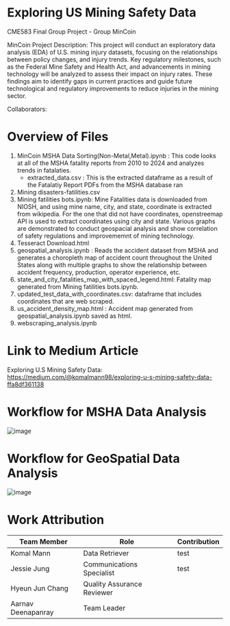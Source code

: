 # Exploring US Mining Safety Data
CME583 Final Group Project - Group MinCoin

MinCoin Project Description:
This project will conduct an exploratory data analysis (EDA) of U.S. mining injury datasets, focusing on the relationships between policy changes, and injury trends. Key regulatory milestones, such as the Federal Mine Safety and Health Act, and advancements in mining technology will be analyzed to assess their impact on injury rates. These findings aim to identify gaps in current practices and guide future technological and regulatory improvements to reduce injuries in the mining sector.

Collaborators:

# Overview of Files
1. MinCoin MSHA Data Sorting(Non-Metal,Metal).ipynb : This code looks at all of the MSHA fatality reports from 2010 to 2024 and analyzes trends in fatalaties.  
   - extracted_data.csv : This is the extracted dataframe as a result of the Fatalatiy Report PDFs from the MSHA database ran
2. Mining disasters-fatilities.csv
3. Mining fatilities bots.ipynb: Mine Fatalities data is downloaded from NIOSH, and using mine name, city, and state, coordinate is extracted from wikipedia. For the one that did not have coordinates, openstreemap API is used to extract coordinates using city and state. Various graphs are demonstrated to conduct geospacial analysis and show correlation of safety regulations and improvememnt of mining technology. 
4. Tesseract Download.html
5. geospatial_analysis.ipynb : Reads the accident dataset from MSHA and generates a choropleth map of accident count throughout the United States along with multiple graphs to show the relationship between accident frequency, production, operator experience, etc. 
6. state_and_city_fatalities_map_with_spaced_legend.html: Fatality map generated from Mining fatilities bots.ipynb.
7. updated_test_data_with_coordinates.csv: dataframe that includes coordinates that are web scraped. 
8. us_accident_density_map.html : Accident map generated from geospatial_analysis.ipynb saved as html. 
9. webscraping_analysis.ipynb

# Link to Medium Article
Exploring U.S Mining Safety Data: https://medium.com/@komalmann98/exploring-u-s-mining-safety-data-ffa8df361138

# Workflow for MSHA Data Analysis
![image](https://github.com/user-attachments/assets/8a955653-b3a1-43cc-bab2-2359d47246ec)

# Workflow for GeoSpatial Data Analysis
![image](https://github.com/user-attachments/assets/b1a921c2-5a7e-40ee-89c1-e930c4a65152)

# Work Attribution
| Team Member | Role | Contribution|
|----------|----------|----------|
Komal Mann | Data Retriever|test
Jessie Jung|Communications Specialist|test
Hyeun Jun Chang| Quality Assurance Reviewer|
Aarnav Deenapanray|Team Leader|



   

